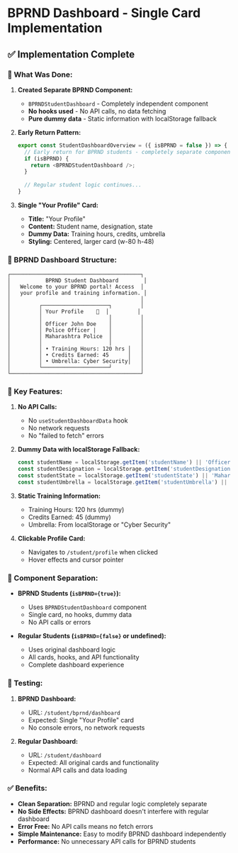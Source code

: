 # BPRND Dashboard - Single Card Implementation

## ✅ **Implementation Complete**

### **🔧 What Was Done:**

1. **Created Separate BPRND Component:**
   - `BPRNDStudentDashboard` - Completely independent component
   - **No hooks used** - No API calls, no data fetching
   - **Pure dummy data** - Static information with localStorage fallback

2. **Early Return Pattern:**
   ```typescript
   export const StudentDashboardOverview = ({ isBPRND = false }) => {
     // Early return for BPRND students - completely separate component
     if (isBPRND) {
       return <BPRNDStudentDashboard />;
     }
     
     // Regular student logic continues...
   }
   ```

3. **Single "Your Profile" Card:**
   - **Title:** "Your Profile"
   - **Content:** Student name, designation, state
   - **Dummy Data:** Training hours, credits, umbrella
   - **Styling:** Centered, larger card (w-80 h-48)

### **📱 BPRND Dashboard Structure:**
```
┌─────────────────────────────────────────┐
│           BPRND Student Dashboard        │
│   Welcome to your BPRND portal! Access  │
│   your profile and training information. │
│                                         │
│         ┌─────────────────────┐         │
│         │ Your Profile    👤  │         │
│         │                     │         │
│         │ Officer John Doe    │         │
│         │ Police Officer |    │         │
│         │ Maharashtra Police  │         │
│         │                     │         │
│         │ • Training Hours: 120 hrs │   │
│         │ • Credits Earned: 45      │   │
│         │ • Umbrella: Cyber Security│   │
│         └─────────────────────┘         │
└─────────────────────────────────────────┘
```

### **🎯 Key Features:**

1. **No API Calls:**
   - No `useStudentDashboardData` hook
   - No network requests
   - No "failed to fetch" errors

2. **Dummy Data with localStorage Fallback:**
   ```typescript
   const studentName = localStorage.getItem('studentName') || 'Officer John Doe';
   const studentDesignation = localStorage.getItem('studentDesignation') || 'Police Officer';
   const studentState = localStorage.getItem('studentState') || 'Maharashtra';
   const studentUmbrella = localStorage.getItem('studentUmbrella') || 'Cyber Security';
   ```

3. **Static Training Information:**
   - Training Hours: 120 hrs (dummy)
   - Credits Earned: 45 (dummy)
   - Umbrella: From localStorage or "Cyber Security"

4. **Clickable Profile Card:**
   - Navigates to `/student/profile` when clicked
   - Hover effects and cursor pointer

### **🔄 Component Separation:**

- **BPRND Students (`isBPRND={true}`):**
  - Uses `BPRNDStudentDashboard` component
  - Single card, no hooks, dummy data
  - No API calls or errors

- **Regular Students (`isBPRND={false}` or undefined):**
  - Uses original dashboard logic
  - All cards, hooks, and API functionality
  - Complete dashboard experience

### **🚀 Testing:**

1. **BPRND Dashboard:**
   - URL: `/student/bprnd/dashboard`
   - Expected: Single "Your Profile" card
   - No console errors, no network requests

2. **Regular Dashboard:**
   - URL: `/student/dashboard`
   - Expected: All original cards and functionality
   - Normal API calls and data loading

### **✅ Benefits:**

- **Clean Separation:** BPRND and regular logic completely separate
- **No Side Effects:** BPRND dashboard doesn't interfere with regular dashboard
- **Error Free:** No API calls means no fetch errors
- **Simple Maintenance:** Easy to modify BPRND dashboard independently
- **Performance:** No unnecessary API calls for BPRND students

